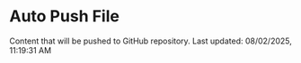 # Auto Push File

Content that will be pushed to GitHub repository.
Last updated: 08/02/2025, 11:19:31 AM